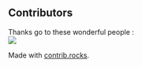 ## Contributors
Thanks go to these wonderful people : 
<br>
<a href="https://github.com/SyuQyu/netherbound/graphs/contributors">
  <img src="https://contrib.rocks/image?repo=SyuQyu/netherbound" />
</a>

Made with [contrib.rocks](https://contrib.rocks).
